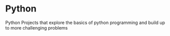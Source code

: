 # Python

Python Projects that explore the basics of python programming and build up to more challenging problems
